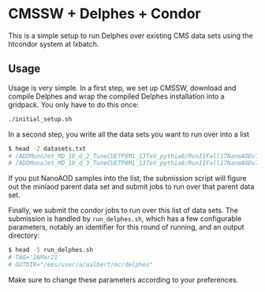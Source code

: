 # CMSSW + Delphes + Condor

This is a simple setup to run Delphes over existing CMS data sets using the htcondor system at lxbatch.

## Usage

Usage is very simple. In a first step, we set up CMSSW, download and compile Delphes and wrap the compiled Delphes installation into a gridpack. You only have to do this once:

```bash
./initial_setup.sh
```

In a second step, you write all the data sets you want to run over into a list

```bash
$ head -2 datasets.txt
# /ADDMonoJet_MD_10_d_2_TuneCUETP8M1_13TeV_pythia8/RunIIFall17NanoAODv7-PU2017_12Apr2018_Nano02Apr2020_102X_mc2017_realistic_v8-v1/NANOAODSIM
# /ADDMonoJet_MD_10_d_3_TuneCUETP8M1_13TeV_pythia8/RunIIFall17NanoAODv7-PU2017_12Apr2018_Nano02Apr2020_102X_mc2017_realistic_v8-v1/NANOAODSIM
```

If you put NanoAOD samples into the list, the submission script will figure out the miniaod parent data set and submit jobs to run over that parent data set.



Finally, we submit the condor jobs to run over this list of data sets. The submission is handled by ```run_delphes.sh```, which has a few configurable parameters, notably an identifier for this round of running, and an output directory:

```bash
$ head -5 run_delphes.sh
# TAG='16Mar21'
# OUTDIR="/eos/user/a/aalbert/mc/delphes"
```

Make sure to change these parameters according to your preferences.
